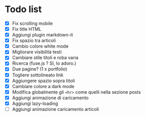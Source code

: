 # Todo list

- [x] Fix scrolling mobile
- [x] Fix title HTML
- [x] Aggiungi plugin markdown-it
- [x] Fix spazio tra articoli
- [x] Cambio colore white mode
- [x] Migliorare visibilità testi
- [x] Cambiare stile titoli e roba varia
- [x] Ricerca (fuse.js ? SI, lo adoro.)
- [x] Due pagine? (1 x portfolio)
- [x] Togliere sottolineato link
- [x] Aggiungere spazio sopra titoli
- [x] Cambiare colore a dark mode
- [x] Modifica globalmente gli `<hr>` come quelli nella sezione posts
- [x] Aggiungi animazione di caricamento
- [x] Aggiungi lazy-loading
- [ ] Aggiungi animazione caricamento articoli
